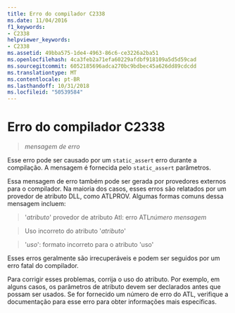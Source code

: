 ```yaml
---
title: Erro do compilador C2338
ms.date: 11/04/2016
f1_keywords:
- C2338
helpviewer_keywords:
- C2338
ms.assetid: 49bba575-1de4-4963-86c6-ce3226a2ba51
ms.openlocfilehash: 4ca3feb2a71efa60229afdbf918109a5d5d59cad
ms.sourcegitcommit: 6052185696adca270bc9bdbec45a626dd89cdcdd
ms.translationtype: MT
ms.contentlocale: pt-BR
ms.lasthandoff: 10/31/2018
ms.locfileid: "50539584"
---
```

# <a name="compiler-error-c2338"></a>Erro do compilador C2338

> *mensagem de erro*

Esse erro pode ser causado por um `static_assert` erro durante a compilação. A mensagem é fornecida pelo `static_assert` parâmetros.

Essa mensagem de erro também pode ser gerada por provedores externos para o compilador. Na maioria dos casos, esses erros são relatados por um provedor de atributo DLL, como ATLPROV. Algumas formas comuns dessa mensagem incluem:

> '*atributo*' provedor de atributo Atl: erro ATL*número* *mensagem*

> Uso incorreto do atributo '*atributo*'

> '*uso*': formato incorreto para o atributo 'uso'

Esses erros geralmente são irrecuperáveis e podem ser seguidos por um erro fatal do compilador.

Para corrigir esses problemas, corrija o uso do atributo. Por exemplo, em alguns casos, os parâmetros de atributo devem ser declarados antes que possam ser usados. Se for fornecido um número de erro do ATL, verifique a documentação para esse erro para obter informações mais específicas.
